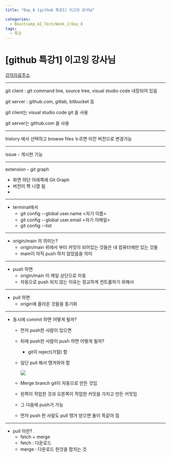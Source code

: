```yaml
---
title: "Day_8 [github 특강1] 이고잉 강사님"

categories:
  - Boostcamp_AI_Tech/Week_2/Day_8
tags:
  - 특강
---
```


# [github 특강1] 이고잉 강사님

[강의자료주소](https://github.com/egoingsb/offline/wiki/git)

---

git client : git command line, source tree, visual studio code 내장되어 있음

git server : github.com, gitlab, bitbucket 등

git client는  visual studio code git 을 사용

git server는 github.com 을 사용

---

history 에서 선택하고 browse files 누르면 이전 버전으로 변경가능

---

issue - 게시판 기능

---

extension - git graph

- 화면 하단 아래쪽에 Git Graph
- 버전이 쫙 나열 됨
- 
---

- terminal에서
  - git config --global user.name <자기 이름>
  - git config --global user.email <자기 이메일>
  - git config --list

---

- origin/main 의 의미는?
    - origin/main 위에서 부터 커밋이 되어있는 것들은 내 컴퓨터에만 있는 것들
    - main이 아직 push 하지 않았음을 의미

---

- push 하면
  - origin/main 이 제일 상단으로 이동
  - 자동으로 push 되지 않는 이유는 정교하게 컨트롤하기 위해서

---

- pull 하면
  - origin에 올라온 것들을 동기화

---

- 동시에 commit 하면 어떻게 될까?
  - 먼저 push한 사람이 있으면
  - 뒤에 push한 사람이 push 하면 어떻게 될까?
    - git이 reject(거절) 함
  - 일단 pull 해서 떙겨와야 함

    ![]({{site.url}}/assets/images/2021-08-11-15-20-38.png)
  
  - Merge branch git이 자동으로 만든 것임
  - 왼쪽이 작업한 것과 오른쪽이 작업한 커밋을 가지고 만든 커밋임
  - 그 다음에 push가 가능
  - 먼저 push 한 사람도 pull 땡겨 받으면 둘이 똑같아 짐

---

- pull 이란?
  - fetch + merge
  - fetch : 다운로드
  - merge : 다운로드 한것을 합치는 것